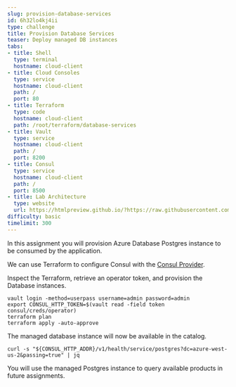 ```yaml
---
slug: provision-database-services
id: 6h32lo4kj4ii
type: challenge
title: Provision Database Services
teaser: Deploy managed DB instances
tabs:
- title: Shell
  type: terminal
  hostname: cloud-client
- title: Cloud Consoles
  type: service
  hostname: cloud-client
  path: /
  port: 80
- title: Terraform
  type: code
  hostname: cloud-client
  path: /root/terraform/database-services
- title: Vault
  type: service
  hostname: cloud-client
  path: /
  port: 8200
- title: Consul
  type: service
  hostname: cloud-client
  path: /
  port: 8500
- title: Lab Architecture
  type: website
  url: https://htmlpreview.github.io/?https://raw.githubusercontent.com/hashicorp/field-workshops-consul/add-consul-multi-cloud/instruqt-tracks/multi-cloud-service-networking-with-consul/assets/diagrams/diagrams.html
difficulty: basic
timelimit: 300
---
```

In this assignment you will provision Azure Database Postgres instance to be consumed by the application. <br>

We can use Terraform to configure Consul with the [Consul Provider](https://registry.terraform.io/providers/hashicorp/consul/latest/docs).

Inspect the Terraform, retrieve an operator token, and provision the Database instances. <br>

```
vault login -method=userpass username=admin password=admin
export CONSUL_HTTP_TOKEN=$(vault read -field token consul/creds/operator)
terraform plan
terraform apply -auto-approve
```

The managed database instance will now be available in the catalog.

```
curl -s "${CONSUL_HTTP_ADDR}/v1/health/service/postgres?dc=azure-west-us-2&passing=true" | jq
```

You will use the managed Postgres instance to query available products in future assignments.
